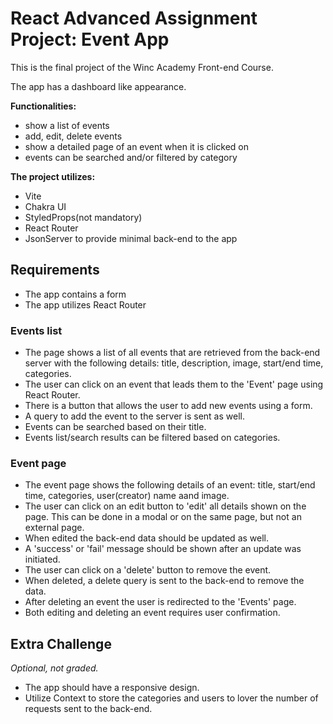 # React Advanced Assignment Project: Event App

This is the final project of the Winc Academy Front-end Course.

The app has a dashboard like appearance.

**Functionalities:**

- show a list of events
- add, edit, delete events
- show a detailed page of an event when it is clicked on
- events can be searched and/or filtered by category

**The project utilizes:**

- Vite
- Chakra UI
- StyledProps(not mandatory)
- React Router
- JsonServer to provide minimal back-end to the app

## Requirements

- The app contains a form
- The app utilizes React Router

### Events list

- The page shows a list of all events that are retrieved from the back-end server with the following details:
  title, description, image, start/end time, categories.
- The user can click on an event that leads them to the 'Event' page using React Router.
- There is a button that allows the user to add new events using a form.
- A query to add the event to the server is sent as well.
- Events can be searched based on their title.
- Events list/search results can be filtered based on categories.

### Event page

- The event page shows the following details of an event: title, start/end time, categories, user(creator) name aand image.
- The user can click on an edit button to 'edit' all details shown on the page. This can be done in a modal or on the same page, but not an external page.
- When edited the back-end data should be updated as well.
- A 'success' or 'fail' message should be shown after an update was initiated.
- The user can click on a 'delete' button to remove the event.
- When deleted, a delete query is sent to the back-end to remove the data.
- After deleting an event the user is redirected to the 'Events' page.
- Both editing and deleting an event requires user confirmation.

## Extra Challenge

_Optional, not graded._

- The app should have a responsive design.
- Utilize Context to store the categories and users to lover the number of requests sent to the back-end.
